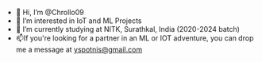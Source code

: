 - 👋 Hi, I’m @Chrollo09
- 👀 I’m interested in IoT and ML Projects
- 🌱 I’m currently studying at NITK, Surathkal, India (2020-2024 batch)
-  📫If you're looking for a partner in an ML or IOT adventure, you can drop me a message at yspotnis@gmail.com

<!---
Chrollo09/Chrollo09 is a ✨ special ✨ repository because its `README.md` (this file) appears on your GitHub profile.
You can click the Preview link to take a look at your changes.
--->
